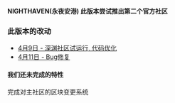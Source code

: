 **NIGHTHAVEN(永夜安港) 此版本尝试推出第二个官方社区**  
  
### 此版本的改动
* [4月9日 - 深渊社区试运行, 代码优化](4-9)  
* [4月11日 - Bug修复](4-11)  

#### 我们还未完成的特性
完成对主社区的区块变更系统  

